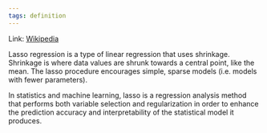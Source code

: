 ```yaml
---
tags: definition
---
```

Link: [Wikipedia](https://en.wikipedia.org/wiki/Lasso_(statistics))

Lasso regression is a type of linear regression that uses shrinkage. Shrinkage is where data values are shrunk towards a central point, like the mean. The lasso procedure encourages simple, sparse models (i.e. models with fewer parameters).

In statistics and machine learning, lasso is a regression analysis method that performs both variable selection and regularization in order to enhance the prediction accuracy and interpretability of the statistical model it produces.